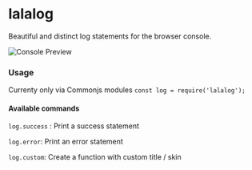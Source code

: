 # lalalog

Beautiful and distinct log statements for the browser console.

![Console Preview](https://i.imgur.com/2K6l32r.png)

### Usage
Currenty only via Commonjs modules
`const log = require('lalalog');`


#### Available commands
`log.success` : Print a success statement

`log.error`: Print an error statement

`log.custom`: Create a function with custom title / skin
